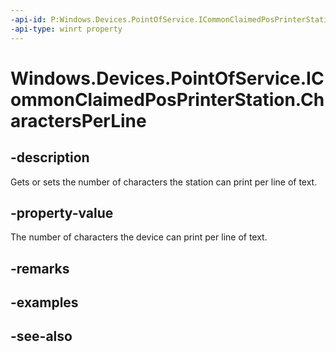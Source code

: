 ----api-id: P:Windows.Devices.PointOfService.ICommonClaimedPosPrinterStation.CharactersPerLine
-api-type: winrt property
---<!-- Property syntaxpublic uint CharactersPerLine { get;  set; }--># Windows.Devices.PointOfService.ICommonClaimedPosPrinterStation.CharactersPerLine## -descriptionGets or sets the number of characters the station can print per line of text.## -property-valueThe number of characters the device can print per line of text.## -remarks## -examples## -see-also